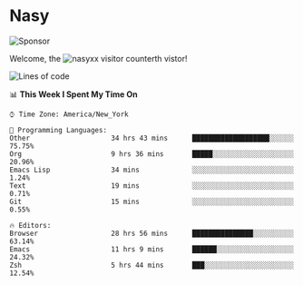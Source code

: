 # Nasy

<!--
<p align="center">
<img height="200" src="https://github-readme-stats.vercel.app/api?username=nasyxx&count_private=true&show_icons=true&theme=dracula&include_all_commits=true"/>
<img height="200" src="https://github-readme-stats.vercel.app/api/top-langs/?username=nasyxx&theme=dracula&hide=html,jupyter+notebook&count_private=true&show_icons=true"/>
</p>

  
----------------
-->

![Sponsor](https://img.shields.io/static/v1.svg?label=Sponsor&message=%E2%9D%A4&logo=GitHub&style=flat&color=pink)
 
Welcome, the ![nasyxx visitor counter](https://count.getloli.com/get/@nasyxx?theme=rule34)th vistor!
 
<!--START_SECTION:waka-->
![Lines of code](https://img.shields.io/badge/From%20Hello%20World%20I%27ve%20Written-600238%20lines%20of%20code-blue)

📊 **This Week I Spent My Time On** 

```text
⌚︎ Time Zone: America/New_York

💬 Programming Languages: 
Other                    34 hrs 43 mins      ███████████████████░░░░░░   75.75% 
Org                      9 hrs 36 mins       █████░░░░░░░░░░░░░░░░░░░░   20.96% 
Emacs Lisp               34 mins             ░░░░░░░░░░░░░░░░░░░░░░░░░   1.24% 
Text                     19 mins             ░░░░░░░░░░░░░░░░░░░░░░░░░   0.71% 
Git                      15 mins             ░░░░░░░░░░░░░░░░░░░░░░░░░   0.55%

🔥 Editors: 
Browser                  28 hrs 56 mins      ███████████████░░░░░░░░░░   63.14% 
Emacs                    11 hrs 9 mins       ██████░░░░░░░░░░░░░░░░░░░   24.32% 
Zsh                      5 hrs 44 mins       ███░░░░░░░░░░░░░░░░░░░░░░   12.54%

```


<!--END_SECTION:waka-->

<!-- ![visitors](https://visitor-badge.laobi.icu/badge?page_id=nasyxx.nasyxx) -->
